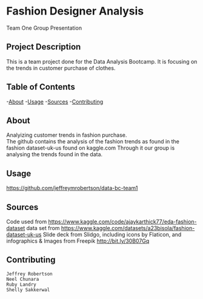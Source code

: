# Fashion Designer Analysis
Team One Group Presentation

## Project Description
This is a team project done for the Data Analysis Bootcamp.   It is focusing on the trends in customer purchase of clothes.
## Table of Contents
-[About](#about)
-[Usage](#usage)
-[Sources](#sources)
-[Contributing](#contributing)

## About
  Analyizing customer trends in fashion purchase.  
  The github contains the analysis of the fashion trends as found in the fashion dataset-uk-us found on kaggle.com
  Through it our group is analysing the trends found in the data.


## Usage
  https://github.com/jeffreymrobertson/data-bc-team1

## Sources
  Code used from https://www.kaggle.com/code/ajaykarthick77/eda-fashion-dataset
  data set from https://www.kaggle.com/datasets/a23bisola/fashion-dataset-uk-us
  Slide deck from Slidgo, including icons by Flaticon, and infographics & Images from Freepik http://bit.ly/30B07Gq
## Contributing
	Jeffrey Robertson
 	Neel Chunara
 	Ruby Landry
 	Shelly Sakkerwal
